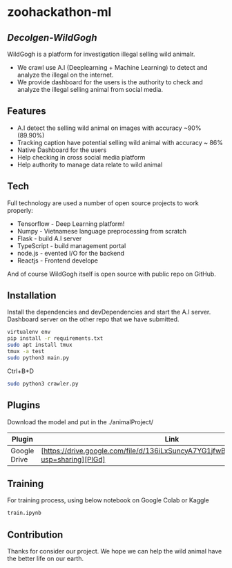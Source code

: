 # zoohackathon-ml
## _Decolgen-WildGogh_


WildGogh is a platform for investigation illegal selling wild animalr.

- We crawl use A.I (Deeplearning + Machine Learning) to detect and analyze the illegal on the internet.
- We provide dashboard for the users is the authority to check and analyze the illegal selling animal from social media.

## Features

- A.I detect the selling wild animal on images with accuracy ~90% (89.90%)
- Tracking caption have potential selling wild animal with accuracy ~ 86%
- Native Dashboard for the users 
- Help checking in cross social media platform
- Help authority to manage data relate to wild animal


## Tech

Full technology are used a number of open source projects to work properly:

- Tensorflow - Deep Learning platform!
- Numpy -  Vietnamese language preprocessing from scratch
- Flask - build A.I server
- TypeScript - build management portal
- node.js - evented I/O for the backend
- Reactjs - Frontend develope

And of course WildGogh itself is open source with public repo on GitHub.

## Installation

Install the dependencies and devDependencies and start the A.I server.
Dashboard server on the other repo that we have submitted.
```sh
virtualenv env
pip install -r requirements.txt
sudo apt install tmux
tmux -a test
sudo python3 main.py
```
Ctrl+B+D

```sh
sudo python3 crawler.py
```

## Plugins

Download the model and put in the ./animalProject/

| Plugin | Link |
| ------ | ------ |
| Google Drive | [https://drive.google.com/file/d/136iLxSuncyA7YG1jfwBRFYHuCH_OZKI-/view?usp=sharing][PlGd] |

## Training

For training process, using below notebook on Google Colab or Kaggle
```sh
train.ipynb
```

## Contribution
Thanks for consider our project. We hope we can help the wild animal have the better life on our earth.
